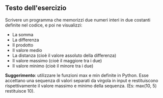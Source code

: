 ## Testo dell'esercizio 

Scrivere un programma che memorizzi due numeri interi in due costanti definite nel codice, e poi ne visualizzi:
- La somma
- La differenza
- Il prodotto
- Il valore medio
- La distanza (cioè il valore assoluto della differenza)
- Il valore massimo (cioè il maggiore tra i due)
- Il valore minimo (cioè il minore tra i due)

**Suggerimento**: utilizzare le funzioni max e min definite in Python. Esse accettano una sequenza di valori separati 
da virgola in input e restituiscono rispettivamente il valore massimo e minimo della sequenza. (Es: max(10, 5) restituisce 10).